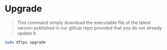 # Upgrade

> This command simply download the executable file of the latest version published in our github repo provided that you do not already update it.

```sh
sudo dftps upgrade
```
